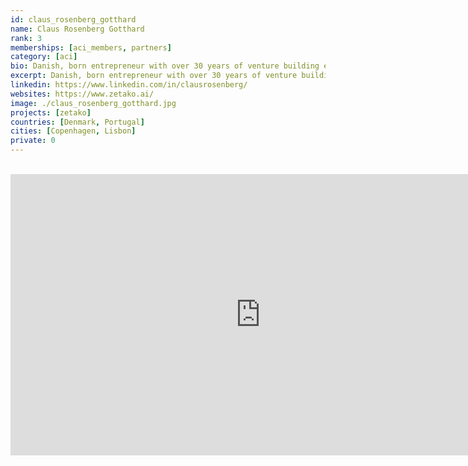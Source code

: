 ```yaml
---
id: claus_rosenberg_gotthard
name: Claus Rosenberg Gotthard
rank: 3
memberships: [aci_members, partners]
category: [aci]
bio: Danish, born entrepreneur with over 30 years of venture building experience, failures and success along the way. I have lived in Lisbon since 2018 with my wife who is an Artist.
excerpt: Danish, born entrepreneur with over 30 years of venture building experience.
linkedin: https://www.linkedin.com/in/clausrosenberg/
websites: https://www.zetako.ai/
image: ./claus_rosenberg_gotthard.jpg
projects: [zetako]
countries: [Denmark, Portugal]
cities: [Copenhagen, Lisbon]
private: 0
---
```


<BR>

<iframe src="https://player.vimeo.com/video/427718526" width="800" height="450" frameborder="0" allow="autoplay; fullscreen" allowfullscreen></iframe>

<BR>
